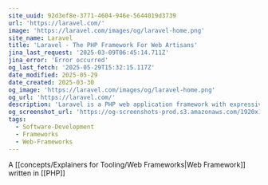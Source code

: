 ```yaml
---
site_uuid: 92d3ef8e-3771-4604-946e-5644019d3739
url: 'https://laravel.com/'
image: 'https://laravel.com/images/og/laravel-home.png'
site_name: Laravel
title: 'Laravel - The PHP Framework For Web Artisans'
jina_last_request: '2025-03-09T06:45:14.711Z'
jina_error: 'Error occurred'
og_last_fetch: '2025-05-29T15:32:15.117Z'
date_modified: 2025-05-29
date_created: 2025-03-30
og_image: 'https://laravel.com/images/og/laravel-home.png'
og_url: 'https://laravel.com/'
description: 'Laravel is a PHP web application framework with expressive, elegant syntax. We’ve already laid the foundation — freeing you to create without sweating the small things.'
og_screenshot_url: 'https://og-screenshots-prod.s3.amazonaws.com/1920x1080/80/false/9977a69b1c572cc8d9911eae8d7c636b6519e0236188a91859c903391ce4a2b6.jpeg'
tags:
  - Software-Development
  - Frameworks
  - Web-Frameworks
---
```


A [[concepts/Explainers for Tooling/Web Frameworks|Web Framework]] written in [[PHP]]
